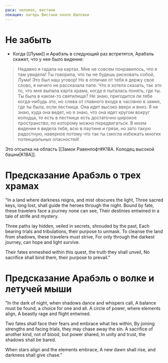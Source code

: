 ```yaml
---
раса: человек, вистани
локация: лагерь Вистани около Валлаки
---
```

# Не забыть
- Когда [[Луми]] и Арабэль в следующий раз встретятся, Арабэль скажет, что у нее было видение:
>   Недавно я гадала на картах. Мне не совсем понравилось, что я там увидела! Ты говорила, что ты не будешь рисковать собой, Луми! Это был наш уговор! Но в отличие от тебя я держу свое слово, я ничего не рассказала папе.
>   Что я хотела сказать, так это то, что мне выпала карта храма, когда я пыталась понять, где ты. Ты была в каком-то святилище?
>   Не знаю, пригодится ли тебе когда-нибудь это, но слева от главного входа в часовню в замке, где ты была, если лестница. Она идет высоко вверх и вниз. Я не знаю, куда она ведет, но я знаю, что она идет кругом вокруг колодца, то есть в лестнице есть достаточно широкое пространство, по которому можно передвигаться. В моем видении я видела тебя, всю в паутине и грязи, но зато такую радостную, наверное потому что так ты смогла избежать многих потенциальных опасностей!

Это отсылка на область [[Замок Равенлофт#K18A. Колодец высокой башни|K18A]].

# Предсказание Арабэль о трех храмах

"In a land where darkness reigns, 
and mist obscures the light, 
Three sacred keys, long lost, 
shall guide the heroes through the night. 
Bound by fate, these travelers face a journey none can see, 
Their destinies entwined in a tale of strife and mystery.

Three paths lay hidden, veiled in secrets, 
shrouded by the past, 
Each bearing trials and tribulations, their purpose to unmask. 
To cleanse the land from shadows, these travelers must strive, 
For only through the darkest journey, can hope and light survive.

Their fates enmeshed within this quest, the truth they shall unveil, 
No sacrifice shall bind them, their purpose to prevail."

# Предсказание Арабэль о волке и летучей мыши

"In the dark of night, when shadows dance and whispers call, 
A balance must be found, a choice for one and all. 
A circle of power, where elements align, 
A beastly rage and flight entwined.

Two fates shall face their fears and embrace what lies within, 
By joining strengths and facing trials, they may chase away the sin. 
A sacrifice of another kind, not of blood, but power shared, 
In unity and trust, the shadows shall be bared.

When stars align and the elements embrace, 
A new dawn shall rise, and darkness shall give chase."